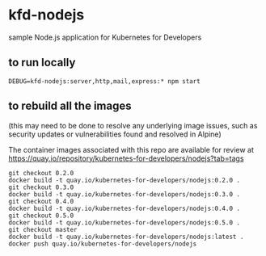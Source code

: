 # kfd-nodejs

sample Node.js application for Kubernetes for Developers

## to run locally

    DEBUG=kfd-nodejs:server,http,mail,express:* npm start

## to rebuild all the images

(this may need to be done to resolve any underlying image issues, such
as security updates or vulnerabilities found and resolved in Alpine)

The container images associated with this repo are available for review at
https://quay.io/repository/kubernetes-for-developers/nodejs?tab=tags

    git checkout 0.2.0
    docker build -t quay.io/kubernetes-for-developers/nodejs:0.2.0 .
    git checkout 0.3.0
    docker build -t quay.io/kubernetes-for-developers/nodejs:0.3.0 .
    git checkout 0.4.0
    docker build -t quay.io/kubernetes-for-developers/nodejs:0.4.0 .
    git checkout 0.5.0
    docker build -t quay.io/kubernetes-for-developers/nodejs:0.5.0 .
    git checkout master
    docker build -t quay.io/kubernetes-for-developers/nodejs:latest .
    docker push quay.io/kubernetes-for-developers/nodejs
